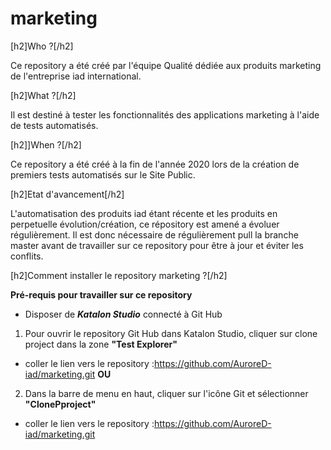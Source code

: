 # marketing


[h2]Who ?[/h2]

Ce repository a été créé par l'équipe Qualité dédiée aux produits marketing de l'entreprise iad international.


[h2]What ?[/h2]

Il est destiné à tester les fonctionnalités des applications marketing à l'aide de tests automatisés.

[h2]]When ?[/h2]

Ce repository a été créé à la fin de l'année 2020 lors de la création de premiers tests automatisés sur le Site Public.

[h2]Etat d'avancement[/h2]

L'automatisation des produits iad étant récente et les produits en perpetuelle évolution/création, ce répository est amené a évoluer régulièrement.
Il est donc nécessaire de régulièrement pull la branche master avant de travailler sur ce repository pour être à jour et éviter les conflits.

[h2]Comment installer le repository marketing ?[/h2]

__Pré-requis pour travailler sur ce repository__
* Disposer de __*Katalon Studio*__ connecté à Git Hub
1. Pour ouvrir le repository Git Hub dans Katalon Studio, cliquer sur clone project dans la zone __"Test Explorer"__
* coller le lien vers le repository :https://github.com/AuroreD-iad/marketing.git
__OU__
2. Dans la barre de menu en haut, cliquer sur l'icône Git et sélectionner __"ClonePproject"__
* coller le lien vers le repository :https://github.com/AuroreD-iad/marketing.git
